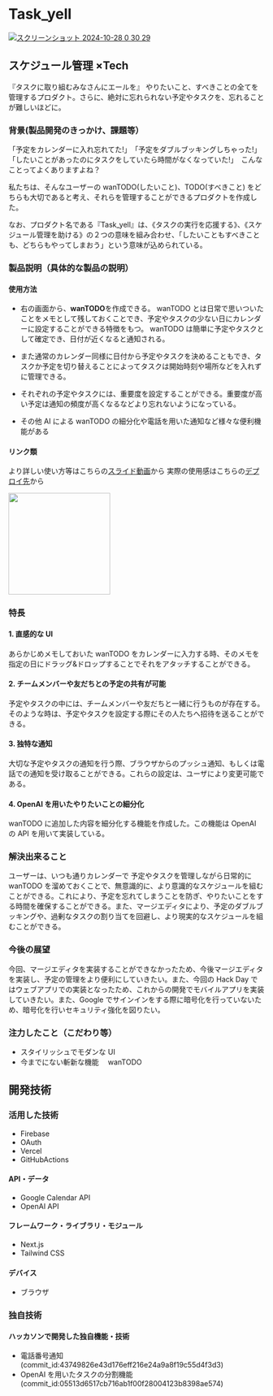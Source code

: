 # Task_yell

[![スクリーンショット 2024-10-28 0 30 29](https://github.com/user-attachments/assets/0a37709a-d6dc-45e0-8ac5-0afc978d50b0)](https://youtu.be/_gJM7ewP9pg)

## スケジュール管理 ×Tech

『タスクに取り組むみなさんにエールを』
やりたいこと、すべきことの全てを管理するプロダクト。さらに、絶対に忘れられない予定やタスクを、忘れることが難しいほどに。

### 背景(製品開発のきっかけ、課題等）

「予定をカレンダーに入れ忘れてた!」　「予定をダブルブッキングしちゃった!」　「したいことがあったのにタスクをしていたら時間がなくなっていた!」　こんなことってよくありますよね？

私たちは、そんなユーザーの wanTODO(したいこと)、TODO(すべきこと) をどちらも大切であると考え、それらを管理することができるプロダクトを作成した。

なお、プロダクト名である『Task_yell』は、《タスクの実行を応援する》、《スケジュール管理を助ける》の２つの意味を組み合わせ、「したいこともすべきことも、どちらもやってしまおう」という意味が込められている。

### 製品説明（具体的な製品の説明）

#### 使用方法　

- 右の画面から、**wanTODO**を作成できる。
  wanTODO とは日常で思いついたことをメモとして残しておくことでき、予定やタスクの少ない日にカレンダーに設定することができる特徴をもつ。
  wanTODO は簡単に予定やタスクとして確定でき、日付が近くなると通知される。

- また通常のカレンダー同様に日付から予定やタスクを決めることもでき、タスクか予定を切り替えることによってタスクは開始時刻や場所などを入れずに管理できる。

- それぞれの予定やタスクには、重要度を設定することができる。重要度が高い予定は通知の頻度が高くなるなどより忘れないようになっている。
- その他 AI による wanTODO の細分化や電話を用いた通知など様々な便利機能がある

<!--さらに、重要度によって、ユーザーへの通知の仕方も工夫した。重要度が低い予定やタスクは、低頻度のデスクトップ通知を行う。重要度が高くなるにつれて、通知の頻度が高くなっていく。重要度が最高レベルのものには、スマートフォンへ電話をかけることで、無視できない通知をすることにした。-->

#### リンク類

より詳しい使い方等はこちらの[スライド動画](https://www.canva.com/design/DAGUu4UAsF0/IUgaJr0LKjhkuwHdAF52Qw/watch?utm_content=DAGUu4UAsF0&utm_campaign=designshare&utm_medium=link&utm_source=editor)から
実際の使用感はこちらの[デプロイ先](https://taskyell.vercel.app/)から

<img src="https://github.com/user-attachments/assets/c0b244e6-fa96-48f0-a46d-b27eddfc2b23" width="200" height="200">

### 特長

#### 1. 直感的な UI

あらかじめメモしておいた wanTODO をカレンダーに入力する時、そのメモを指定の日にドラッグ&ドロップすることでそれをアタッチすることができる。

#### 2. チームメンバーや友だちとの予定の共有が可能

予定やタスクの中には、チームメンバーや友だちと一緒に行うものが存在する。そのような時は、予定やタスクを設定する際にその人たちへ招待を送ることができる。

#### 3. 独特な通知

大切な予定やタスクの通知を行う際、ブラウザからのプッシュ通知、もしくは電話での通知を受け取ることができる。これらの設定は、ユーザにより変更可能である。

#### 4. OpenAI を用いたやりたいことの細分化

wanTODO に追加した内容を細分化する機能を作成した。この機能は OpenAI の API を用いて実装している。

### 解決出来ること

ユーザーは、いつも通りカレンダーで 予定やタスクを管理しながら日常的に wanTODO を溜めておくことで、無意識的に、より意識的なスケジュールを組むことができる。これにより、予定を忘れてしまうことを防ぎ、やりたいことをする時間を確保することができる。また、マージエディタにより、予定のダブルブッキングや、過剰なタスクの割り当てを回避し、より現実的なスケジュールを組むことができる。

### 今後の展望

今回、マージエディタを実装することができなかったため、今後マージエディタを実装し、予定の管理をより便利にしていきたい。また、今回の Hack Day ではウェブアプリでの実装となったため、これからの開発でモバイルアプリを実装していきたい。また、Google でサインインをする際に暗号化を行っていないため、暗号化を行いセキュリティ強化を図りたい。

### 注力したこと（こだわり等）

- スタイリッシュでモダンな UI
- 今までにない斬新な機能　 wanTODO

## 開発技術

### 活用した技術

- Firebase
- OAuth
- Vercel
- GitHubActions

#### API・データ

- Google Calendar API
- OpenAI API

#### フレームワーク・ライブラリ・モジュール

- Next.js
- Tailwind CSS

#### デバイス

- ブラウザ

### 独自技術

#### ハッカソンで開発した独自機能・技術

- 電話番号通知(commit_id:43749826e43d176eff216e24a9a8f19c55d4f3d3)
- OpenAI を用いたタスクの分割機能(commit_id:05513d6517cb716ab1f00f28004123b8398ae574)
